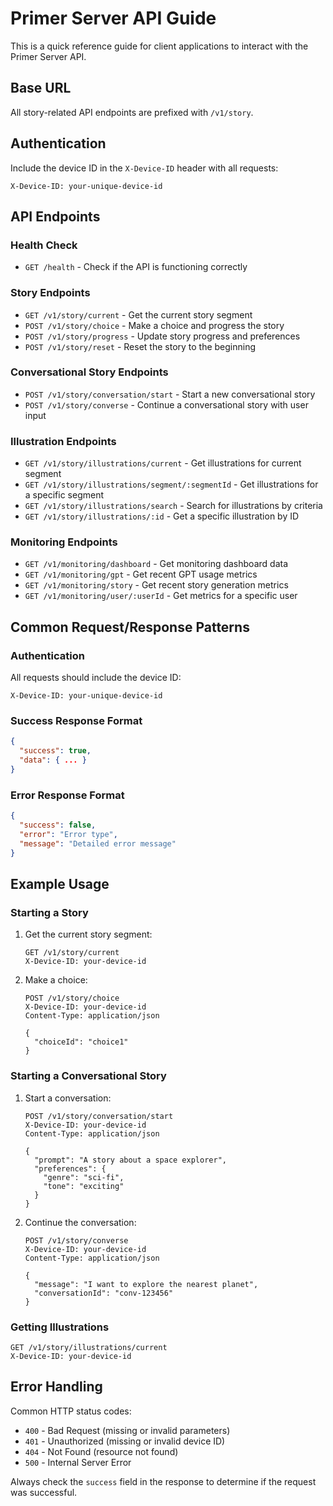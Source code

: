 # Primer Server API Guide

This is a quick reference guide for client applications to interact with the Primer Server API.

## Base URL

All story-related API endpoints are prefixed with `/v1/story`.

## Authentication

Include the device ID in the `X-Device-ID` header with all requests:

```
X-Device-ID: your-unique-device-id
```

## API Endpoints

### Health Check
- `GET /health` - Check if the API is functioning correctly

### Story Endpoints
- `GET /v1/story/current` - Get the current story segment
- `POST /v1/story/choice` - Make a choice and progress the story
- `POST /v1/story/progress` - Update story progress and preferences
- `POST /v1/story/reset` - Reset the story to the beginning

### Conversational Story Endpoints
- `POST /v1/story/conversation/start` - Start a new conversational story
- `POST /v1/story/converse` - Continue a conversational story with user input

### Illustration Endpoints
- `GET /v1/story/illustrations/current` - Get illustrations for current segment
- `GET /v1/story/illustrations/segment/:segmentId` - Get illustrations for a specific segment
- `GET /v1/story/illustrations/search` - Search for illustrations by criteria
- `GET /v1/story/illustrations/:id` - Get a specific illustration by ID

### Monitoring Endpoints
- `GET /v1/monitoring/dashboard` - Get monitoring dashboard data
- `GET /v1/monitoring/gpt` - Get recent GPT usage metrics
- `GET /v1/monitoring/story` - Get recent story generation metrics
- `GET /v1/monitoring/user/:userId` - Get metrics for a specific user

## Common Request/Response Patterns

### Authentication
All requests should include the device ID:
```
X-Device-ID: your-unique-device-id
```

### Success Response Format
```json
{
  "success": true,
  "data": { ... }
}
```

### Error Response Format
```json
{
  "success": false,
  "error": "Error type",
  "message": "Detailed error message"
}
```

## Example Usage

### Starting a Story
1. Get the current story segment:
   ```
   GET /v1/story/current
   X-Device-ID: your-device-id
   ```

2. Make a choice:
   ```
   POST /v1/story/choice
   X-Device-ID: your-device-id
   Content-Type: application/json
   
   {
     "choiceId": "choice1"
   }
   ```

### Starting a Conversational Story
1. Start a conversation:
   ```
   POST /v1/story/conversation/start
   X-Device-ID: your-device-id
   Content-Type: application/json
   
   {
     "prompt": "A story about a space explorer",
     "preferences": {
       "genre": "sci-fi",
       "tone": "exciting"
     }
   }
   ```

2. Continue the conversation:
   ```
   POST /v1/story/converse
   X-Device-ID: your-device-id
   Content-Type: application/json
   
   {
     "message": "I want to explore the nearest planet",
     "conversationId": "conv-123456"
   }
   ```

### Getting Illustrations
```
GET /v1/story/illustrations/current
X-Device-ID: your-device-id
```

## Error Handling
Common HTTP status codes:
- `400` - Bad Request (missing or invalid parameters)
- `401` - Unauthorized (missing or invalid device ID)
- `404` - Not Found (resource not found)
- `500` - Internal Server Error

Always check the `success` field in the response to determine if the request was successful. 